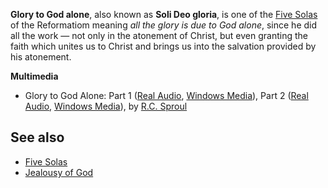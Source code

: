 **Glory to God alone**, also known as **Soli Deo gloria**, is one
of the [Five Solas](Five_Solas "Five Solas") of the Reformatiom
meaning *all the glory is due to God alone*, since he did all the
work — not only in the atonement of Christ, but even granting the
faith which unites us to Christ and brings us into the salvation
provided by his atonement.

**Multimedia**

-   Glory to God Alone: Part 1
    ([Real Audio](http://broadcast.ligonier.org/playlists/rym20051110.m3u),
    [Windows Media](http://broadcast.ligonier.org/playlists/rym20051110.asx)),
    Part 2
    ([Real Audio](http://broadcast.ligonier.org/playlists/rym20051111.m3u),
    [Windows Media](http://broadcast.ligonier.org/playlists/rym20051111.asx)),
    by [R.C. Sproul](R.C._Sproul "R.C. Sproul")




## See also

-   [Five Solas](Five_Solas "Five Solas")
-   [Jealousy of God](Jealousy_of_God "Jealousy of God")



